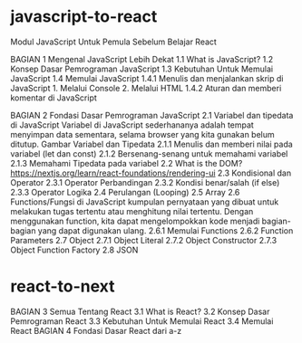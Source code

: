 # javascript-to-react

Modul JavaScript Untuk Pemula Sebelum Belajar React

BAGIAN 1 Mengenal JavaScript Lebih Dekat
1.1 What is JavaScript?
1.2 Konsep Dasar Pemrograman JavaScript
1.3 Kebutuhan Untuk Memulai JavaScript
1.4 Memulai JavaScript
    1.4.1 Menulis dan menjalankan skrip di JavaScript 1. Melalui Console 2. Melalui HTML
    1.4.2 Aturan dan memberi komentar di JavaScript

BAGIAN 2 Fondasi Dasar Pemrograman JavaScript
2.1 Variabel dan tipedata di JavaScript
Variabel di JavaScript sederhananya adalah tempat menyimpan data sementara, selama browser yang kita gunakan belum ditutup.
Gambar Variabel dan Tipedata
    2.1.1 Menulis dan memberi nilai pada variabel (let dan const)
    2.1.2 Bersenang-senang untuk memahami variabel
    2.1.3 Memahami Tipedata pada variabel
2.2 What is the DOM?
https://nextjs.org/learn/react-foundations/rendering-ui
2.3 Kondisional dan Operator
    2.3.1 Operator Perbandingan
    2.3.2 Kondisi benar/salah (if else)
    2.3.3 Operator Logika
2.4 Perulangan (Looping)
2.5 Array
2.6 Functions/Fungsi di JavaScript
kumpulan pernyataan yang dibuat untuk melakukan tugas tertentu atau menghitung nilai tertentu. Dengan menggunakan function, kita dapat mengelompokkan kode menjadi bagian-bagian yang dapat digunakan ulang.
    2.6.1 Memulai Functions
    2.6.2 Function Parameters
2.7 Object
    2.7.1 Object Literal
    2.7.2 Object Constructor
    2.7.3 Object Function Factory
2.8 JSON

# react-to-next

BAGIAN 3 Semua Tentang React
3.1 What is React?
3.2 Konsep Dasar Pemrograman React
3.3 Kebutuhan Untuk Memulai React
3.4 Memulai React
BAGIAN 4 Fondasi Dasar React
dari a-z
